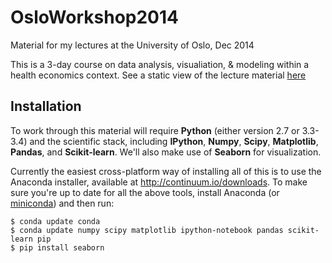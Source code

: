 OsloWorkshop2014
================

Material for my lectures at the University of Oslo, Dec 2014

This is a 3-day course on data analysis, visualiation, & modeling within a health economics context. See a static view of the lecture material [here](http://nbviewer.ipython.org/github/jakevdp/OsloWorkshop2014/blob/master/notebooks/Index.ipynb)

## Installation

To work through this material will require **Python** (either version 2.7 or 3.3-3.4) and the scientific stack, including **IPython**, **Numpy**, **Scipy**, **Matplotlib**, **Pandas**, and **Scikit-learn**. We'll also make use of **Seaborn** for visualization.

Currently the easiest cross-platform way of installing all of this is to use the Anaconda installer, available at http://continuum.io/downloads. To make sure you're up to date for all the above tools, install Anaconda (or [miniconda](http://conda.pydata.org/miniconda.html)) and then run:

```
$ conda update conda
$ conda update numpy scipy matplotlib ipython-notebook pandas scikit-learn pip
$ pip install seaborn
```